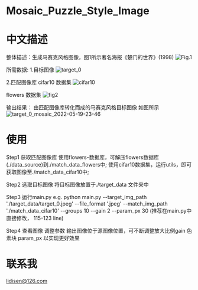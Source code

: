 # Mosaic_Puzzle_Style_Image

# 中文描述
整体描述：生成马赛克风格图像，图1所示著名海报《楚门的世界》(1998)
![Fig.1](https://user-images.githubusercontent.com/51181927/168855980-a8016d90-de20-490f-adf9-aebca3d2fbee.jpeg)

所需数据:
1.目标图像
![target_0](https://user-images.githubusercontent.com/51181927/169344625-a34561a8-87f7-4a45-aa7c-2c9794301ebc.jpeg)

2.匹配图像库 
cifar10 数据集
![cifar10](https://user-images.githubusercontent.com/51181927/169332343-02569254-2a12-4340-bb90-45ee3778bbdf.png)

flowers 数据集
![fig2](https://user-images.githubusercontent.com/51181927/169332407-765a8c70-cde8-435a-977e-2218805eb283.png)

输出结果：
由匹配图像库转化而成的马赛克风格目标图像 如图所示
![target_0_mosaic_2022-05-19-23-46](https://user-images.githubusercontent.com/51181927/169344652-577d44e2-e321-4447-aa72-03c5c16b921f.jpg)

# 使用
Step1 获取匹配图像库
使用flowers-数据库，可解压flowers数据库(./data_source)到./match_data_flowers中;
使用cifar10数据集，运行utils，即可获取图像至./match_data_cifar10中;

Step2 选取目标图像
将目标图像放置于./target_data 文件夹中

Step3 运行main.py
e.g. python main.py --target_img_path './target_data/target_0.jpeg' --file_format '.jpeg' --match_img_path './match_data_cifar10' 
--groups 10 --gain 2 --param_px 30
(推荐在main.py中直接修改， 115-123 line)

Step4 查看图像 调整参数
输出图像位于源图像位置，可不断调整放大比例gain 色素块 param_px 以实现更好效果

# 联系我
lidisen@126.com

